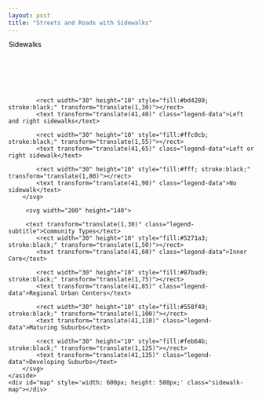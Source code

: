 ```yaml
---
layout: post
title: "Streets and Roads with Sidewalks"
---
```

<main class="map__container">
    <aside class="sidewalk-legend">
        <svg width="200" height="100">
            <text transform="translate(1,12)" class="legend-subtitle">Sidewalks</text>

            <rect width="30" height="10" style="fill:#bd4289; stroke:black;" transform="translate(1,30)"></rect>
            <text transform="translate(41,40)" class="legend-data">Left and right sidewalks</text>

            <rect width="30" height="10" style="fill:#ffc0cb; stroke:black;" transform="translate(1,55)"></rect>
            <text transform="translate(41,65)" class="legend-data">Left or right sidewalk</text>

            <rect width="30" height="10" style="fill:#fff; stroke:black;" transform="translate(1,80)"></rect>
            <text transform="translate(41,90)" class="legend-data">No sidewalk</text>
        </svg>

         <svg width="200" height="140">

         <text transform="translate(1,30)" class="legend-subtitle">Community Types</text>
            <rect width="30" height="10" style="fill:#5271a3; stroke:black;" transform="translate(1,50)"></rect>
            <text transform="translate(41,60)" class="legend-data">Inner Core</text>

            <rect width="30" height="10" style="fill:#87bad9; stroke:black;" transform="translate(1,75)"></rect>
            <text transform="translate(41,85)" class="legend-data">Regional Urban Centers</text>

            <rect width="30" height="10" style="fill:#558f49; stroke:black;" transform="translate(1,100)"></rect>
            <text transform="translate(41,110)" class="legend-data">Maturing Suburbs</text>

            <rect width="30" height="10" style="fill:#feb64b; stroke:black;" transform="translate(1,125)"></rect>
            <text transform="translate(41,135)" class="legend-data">Developing Suburbs</text>
        </svg>
    </aside>
    <div id="map" style='width: 600px; height: 500px;' class="sidewalk-map"></div>
</main>
<script src="{{'assets/javascripts/sidewalks.js' | absolute_url }}" type="module"></script>

